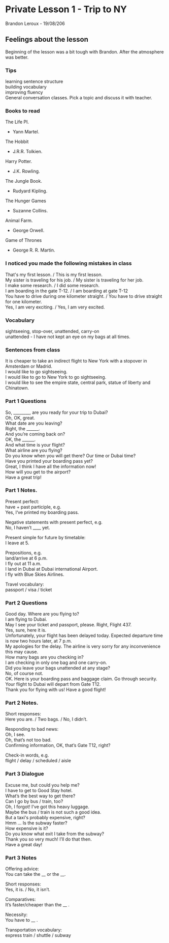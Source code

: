 # Private Lesson 1 - Trip to NY
Brandon Leroux - 19/08/206

## Feelings about the lesson
Beginning of the lesson was a bit tough with Brandon. After the atmosphere was better.

### Tips
learning sentence structure  
building vocabulary  
improving fluency  
General conversation classes. Pick a topic and discuss it with teacher.  

### Books to read
The Life PI.
- Yann Martel.

The Hobbit
- J.R.R. Tolkien.

Harry Potter.
- J.K. Rowling.

The Jungle Book.
- Rudyard Kipling.

The Hunger Games
- Suzanne Collins.

Animal Farm.
- George Orwell.

Game of Thrones
- George R. R. Martin.

### I noticed you made the following mistakes in class  
That's my first lesson. / This is my first lesson.  
My sister is traveling for his job. / My sister is traveling for her job.  
I make some research. / I did some research.  
I am boarding in the gate T-12. / I am boarding at gate T-12  
You have to drive during one kilometer straight. / You have to drive straight for one kilometer.  
Yes, I am very exciting. / Yes, I am very excited.

### Vocabulary
sightseeing, stop-over, unattended, carry-on  
unattended - I have not kept an eye on my bags at all times.

### Sentences from class
It is cheaper to take an indirect flight to New York with a stopover in Amsterdam or Madrid.  
I would like to go sightseeing.  
I would like to go to New York to go sightseeing.  
I would like to see the empire state, central park, statue of liberty and Chinatown.  

### Part 1 Questions
So, ________,  are you ready for your trip to Dubai?  
Oh, OK, great.  
What date are you leaving?  
Right, the ______.  
And you’re coming back on?  
OK, the ______.  
And what time is your flight?  
What airline are you flying?  
Do you know when you will get there? Our time or Dubai time?  
Have you printed your boarding pass yet?  
Great, I think I have all the information now!  
How will you get to the airport?  
Have a great trip!  

### Part 1 Notes.

Present perfect:  
have + past participle, e.g.  
Yes, I‘ve printed my boarding pass.  

Negative statements with present perfect, e.g.  
No, I haven’t ____ yet.  

Present simple for future by timetable:  
I leave at 5.  

Prepositions, e.g.  
land/arrive  at 6 p.m.  
I fly out at 11 a.m.  
I land in Dubai at Dubai international Airport.  
I fly with Blue Skies Airlines.  

Travel vocabulary:  
passport / visa / ticket

### Part 2 Questions

Good day. Where are you flying to?  
I am flying to Dubai.  
May I see your ticket and passport, please. Right, Flight 437.  
Yes, sure, here it is.  
Unfortunately, your flight has been delayed today. Expected departure time is now two hours later, at 7 p.m.  
My apologies for the delay. The airline is very sorry for any inconvenience this may cause.  
How many bags are you checking in?  
I am checking in only one bag and one carry-on.  
Did you leave your bags unattended at any stage?  
No, of course not.  
OK. Here is your boarding pass and baggage claim. Go through security. Your flight to Dubai will depart from Gate T12.  
Thank you for flying with us! Have a good flight!  

### Part 2 Notes.
Short responses:  
Here you are. / Two bags. / No, I didn’t.  

Responding to bad news:  
Oh, I see.  
Oh, that’s not too bad.  
Confirming information, OK, that’s Gate T12, right?  

Check-in words, e.g.  
flight / delay / scheduled / aisle

### Part 3 Dialogue
Excuse me, but could you help me?  
I have to get to Good Stay hotel.   
What’s the best way to get there?  
Can I go by bus / train, too?  
Oh, I forgot! I've got this heavy luggage.   
Maybe the bus / train is not such a good idea.  
But a taxi's probably expensive, right?  
Hmm … Is the subway faster?  
How expensive is it?  
Do you know what exit I take from the subway?  
Thank you so very much! I’ll do that then.  
Have a great day!  

### Part 3 Notes

Offering advice:  
You can take the __ or the __.  

Short responses:  
Yes, it is. / No, it isn’t.  

Comparatives:  
It’s faster/cheaper than the __ .  

Necessity:  
You have to __ .  

Transportation vocabulary:  
express train / shuttle / subway
